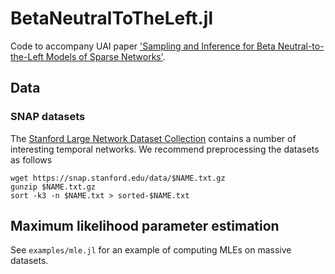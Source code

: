 # BetaNeutralToTheLeft.jl
Code to accompany UAI paper ['Sampling and Inference for Beta Neutral-to-the-Left Models of Sparse Networks'](http://www.stats.ox.ac.uk/~bloemred/assets/papers/bntl-uai.pdf).

## Data

### SNAP datasets

The [Stanford Large Network Dataset Collection](https://snap.stanford.edu/data/#temporal) contains a number of interesting temporal networks.
We recommend preprocessing the datasets as follows

    wget https://snap.stanford.edu/data/$NAME.txt.gz
    gunzip $NAME.txt.gz
    sort -k3 -n $NAME.txt > sorted-$NAME.txt


## Maximum likelihood parameter estimation

See `examples/mle.jl` for an example of computing MLEs on massive datasets.

